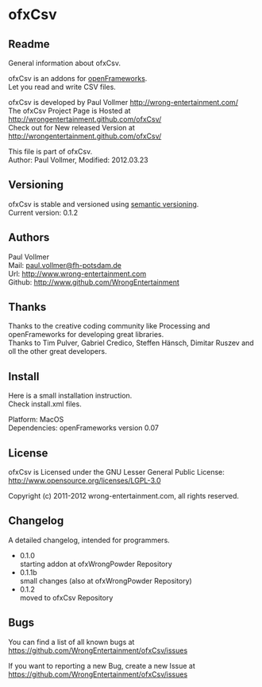 # ofxCsv


## Readme  
General information about ofxCsv.  

ofxCsv is an addons for [openFrameworks](http://www.openframeworks.cc/).  
Let you read and write CSV files.  

ofxCsv is developed by Paul Vollmer http://wrong-entertainment.com/  
The ofxCsv Project Page is Hosted at http://wrongentertainment.github.com/ofxCsv/  
Check out for New released Version at http://wrongentertainment.github.com/ofxCsv/  

This file is part of ofxCsv.  
Author: Paul Vollmer, Modified: 2012.03.23  


## Versioning 
ofxCsv is stable and versioned using [semantic versioning](http://semver.org/).  
Current version: 0.1.2  


## Authors
Paul Vollmer  
Mail: paul.vollmer@fh-potsdam.de  
Url: http://www.wrong-entertainment.com  
Github: http://www.github.com/WrongEntertainment  


## Thanks
Thanks to the creative coding community like Processing and openFrameworks for developing great libraries.  
Thanks to Tim Pulver, Gabriel Credico, Steffen Hänsch, Dimitar Ruszev and oll the other great developers.  


## Install
Here is a small installation instruction.  
Check install.xml files.    

Platform:
MacOS  
Dependencies:
openFrameworks version 0.07  


## License 
ofxCsv is Licensed under the GNU Lesser General Public License: http://www.opensource.org/licenses/LGPL-3.0  

Copyright (c) 2011-2012 wrong-entertainment.com, all rights reserved.  


## Changelog
A detailed changelog, intended for programmers.  

- 0.1.0  
  starting addon at ofxWrongPowder Repository  
- 0.1.1b  
  small changes (also at ofxWrongPowder Repository)
- 0.1.2    
  moved to ofxCsv Repository


## Bugs  
You can find a list of all known bugs at  
https://github.com/WrongEntertainment/ofxCsv/issues  

If you want to reporting a new Bug, create a new Issue at  
https://github.com/WrongEntertainment/ofxCsv/issues  
